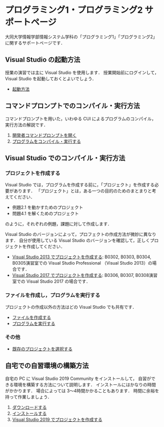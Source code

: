 # プログラミング1・プログラミング2 サポートページ

大同大学情報学部情報システム学科の「プログラミング1」「プログラミング2」に関するサポートページです．

## Visual Studio の起動方法

授業の演習では主に Visual Studio を使用します．
授業開始前にログインして，Visual Studio を起動しておくとよいでしょう．

- [起動方法](docs/LaunchVisualStudio.md)

## コマンドプロンプトでのコンパイル・実行方法

コマンドプロンプトを用いた，いわゆる CUI によるプログラムのコンパイル，実行方法の解説です．

1. [開発者コマンドプロンプトを開く](docs/LaunchPrompt.md)
2. [プログラムをコンパイル・実行する](docs/RunProgramOnPrompt.md)

## Visual Studio でのコンパイル・実行方法

### プロジェクトを作成する

Visual Studio では，プログラムを作成する前に，「プロジェクト」を作成する必要があります．
「プロジェクト」とは，ある一つの目的のためのまとまりと考えてください．

- 例題2.1 を動かすためのプロジェクト
- 問題4.1 を解くためのプロジェクト

のように，それぞれの例題，課題に対して作成します．

Visual Studio のバージョンによって，プロフェクトの作成方法が微妙に異なります．
自分が使用している Visual Studio のバージョンを確認して，正しくプロジェクトを作成してください．

- [Visual Studio 2013 でプロジェクトを作成する](docs/CreateProject.md): B0302, B0303, B0304, B0305演習室での Visual Studio Professional （Visual Studio 2013）の場合です．
- [Visual Studio 2017 でプロジェクトを作成する](docs/CreateProject2017.md): B0306, B0307, B0308演習室での Visual Studio 2017 の場合です． 

### ファイルを作成し，プログラムを実行する

プロジェクトの作成以外の方法はどの Visual Studio でも共有です．

- [ファイルを作成する](docs/WriteProgram.md)
- [プログラムを実行する](docs/RunProgramOnVS.md)

### その他

- [既存のプロジェクトを選択する](docs/SelectProject.md)

## 自宅での自習環境の構築方法

自宅の PC に Visual Studio 2019 Community をインストールして，
自習ができる環境を構築する方法について説明します．
インストールにはかなりの時間がかかります．
場合によっては 3〜4時間かかることもあります．
時間に余裕を持って作業しましょう．

1. [ダウンロードする](docs/DownloadVSC2019.md)
2. [インストールする](docs/InstallVSC2019.md)
3. [Visual Studio 2019 でプロジェクトを作成する](docs/CreateProject2019.md)
